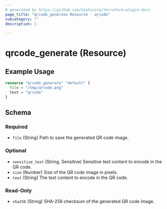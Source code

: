 ```yaml
---
# generated by https://github.com/hashicorp/terraform-plugin-docs
page_title: "qrcode_generate Resource - qrcode"
subcategory: ""
description: |-
  
---
```


# qrcode_generate (Resource)



## Example Usage

```terraform
resource "qrcode_generate" "default" {
  file = "/tmp/qrcode.png"
  text = "qrcode"
}
```

<!-- schema generated by tfplugindocs -->
## Schema

### Required

- `file` (String) Path to save the generated QR code image.

### Optional

- `sensitive_text` (String, Sensitive) Sensitive text content to encode in the QR code.
- `size` (Number) Size of the QR code image in pixels.
- `text` (String) The text content to encode in the QR code.

### Read-Only

- `sha256` (String) SHA-256 checksum of the generated QR code image.
